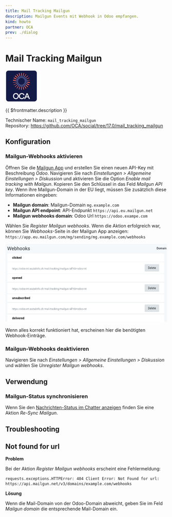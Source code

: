 ```yaml
---
title: Mail Tracking Mailgun
description: Mailgun Events mit Webhook in Odoo empfangen.
kind: howto
partner: OCA
prev: ./dialog
---
```

# Mail Tracking Mailgun
![icon_oca_app](attachments/icon_oca_app.png)

{{ $frontmatter.description }}

Technischer Name: `mail_tracking_mailgun`\
Repository: <https://github.com/OCA/social/tree/17.0/mail_tracking_mailgun>

## Konfiguration

### Mailgun-Webhooks aktivieren

Öffnen Sie die [Mailgun App](https://app.eu.mailgun.com) und erstellen Sie einen neuen API-Key mit Beschreibung *Odoo*. Navigieren Sie nach *Einstellungen > Allgemeine Einstellungen > Diskussion* und aktivieren Sie die Option *Enable mail tracking with Mailgun*. Kopieren Sie den Schlüssel in das Feld *Mailgun API key*. Wenn ihre Mailgun-Domain in der EU liegt, müssen Sie zusätzlich diese Informationen eingeben:

* **Mailgun domain**: Mailgun-Domain `mg.example.com`
* **Mailgun API endpoint**:  API-Endpunkt `https://api.eu.mailgun.net`
* **Mailgun webhooks domain**: Odoo Url `https://odoo.exampe.com`

Wählen Sie *Register Mailgun webhooks*. Wenn die Aktion erfolgreich war, können Sie *Webhooks*-Seite in der Mailgun App anzeigen: `https://app.eu.mailgun.com/mg/sending/mg.example.com/webhooks`

![](attachments/Mail%20Tracking%20Mailgun%20Webhooks.png)

Wenn alles korrekt funktioniert hat, erscheinen hier die benötigten Webhook-Einträge.

### Mailgun-Webhooks deaktivieren

Navigieren Sie nach *Einstellungen > Allgemeine Einstellungen > Diskussion* und wählen Sie *Unregister Mailgun webhooks*.

## Verwendung

### Mailgun-Status synchronisieren

Wenn Sie den [Nachrichten-Status im Chatter anzeigen](Mail%20Tracking.md#Nachrichten-Status%20im%20Chatter%20anzeigen) finden Sie eine Aktion *Re-Sync Mailgun*.

## Troubleshooting

## Not found for url

**Problem**

Bei der Aktion *Register Mailgun webhooks* erscheint eine Fehlermeldung:

```
requests.exceptions.HTTPError: 404 Client Error: Not Found for url: https://api.mailgun.net/v3/domains/example.com/webhooks
```

**Lösung**

Wenn die Mail-Domain von der Odoo-Domain abweicht, geben Sie im Feld *Mailgun domain* die entsprechende Mail-Domain ein.
